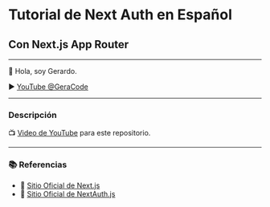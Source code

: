 # Tutorial de Next Auth en Español

## Con Next.js App Router

---

👋 Hola, soy Gerardo.

► [YouTube @GeraCode](https://www.youtube.com/@GeraCode?sub_confirmation=1)

---

### Descripción

📺 [Video de YouTube](https://youtu.be/SBkQYdX-u4M) para este repositorio.

---

### 📚 Referencias
- 🔗 [Sitio Oficial de Next.js](https://nextjs.org/)
- 🔗 [Sitio Oficial de NextAuth.js](https://next-auth.js.org/)